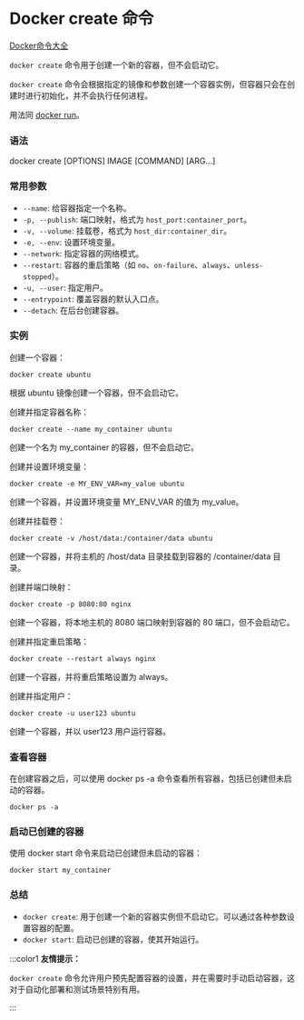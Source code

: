 # Docker create 命令

[Docker命令大全](./docker-command-manual.md)

`docker create` 命令用于创建一个新的容器，但不会启动它。

`docker create` 命令会根据指定的镜像和参数创建一个容器实例，但容器只会在创建时进行初始化，并不会执行任何进程。

用法同 [docker run](docker-run-command.md)。

### 语法
docker create [OPTIONS] IMAGE [COMMAND] [ARG...]

### 常用参数
+ `--name`: 给容器指定一个名称。
+ `-p, --publish`: 端口映射，格式为 `host_port:container_port`。
+ `-v, --volume`: 挂载卷，格式为 `host_dir:container_dir`。
+ `-e, --env`: 设置环境变量。
+ `--network`: 指定容器的网络模式。
+ `--restart`: 容器的重启策略（如 `no`、`on-failure`、`always`、`unless-stopped`）。
+ `-u, --user`: 指定用户。
+ `--entrypoint`: 覆盖容器的默认入口点。
+ `--detach`: 在后台创建容器。

### 实例
创建一个容器：

```shell
docker create ubuntu
```

根据 ubuntu 镜像创建一个容器，但不会启动它。

创建并指定容器名称：

```shell
docker create --name my_container ubuntu
```

创建一个名为 my_container 的容器，但不会启动它。

创建并设置环境变量：

```shell
docker create -e MY_ENV_VAR=my_value ubuntu
```

创建一个容器，并设置环境变量 MY_ENV_VAR 的值为 my_value。

创建并挂载卷：

```shell
docker create -v /host/data:/container/data ubuntu
```

创建一个容器，并将主机的 /host/data 目录挂载到容器的 /container/data 目录。

创建并端口映射：

```shell
docker create -p 8080:80 nginx
```

创建一个容器，将本地主机的 8080 端口映射到容器的 80 端口，但不会启动它。

创建并指定重启策略：

```shell
docker create --restart always nginx
```

创建一个容器，并将重启策略设置为 always。

创建并指定用户：

```shell
docker create -u user123 ubuntu
```

创建一个容器，并以 user123 用户运行容器。

### 查看容器
在创建容器之后，可以使用 docker ps -a 命令查看所有容器，包括已创建但未启动的容器。

```shell
docker ps -a
```

### 启动已创建的容器
使用 docker start 命令来启动已创建但未启动的容器：

```shell
docker start my_container
```

### 总结
+ `docker create`: 用于创建一个新的容器实例但不启动它。可以通过各种参数设置容器的配置。
+ `docker start`: 启动已创建的容器，使其开始运行。

:::color1
**友情提示：**

`docker create` 命令允许用户预先配置容器的设置，并在需要时手动启动容器，这对于自动化部署和测试场景特别有用。

:::